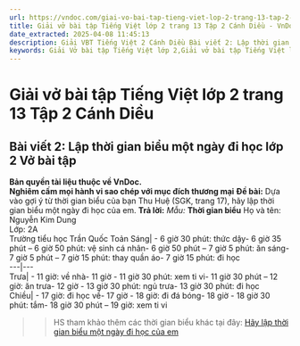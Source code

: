 ```yaml
---
url: https://vndoc.com/giai-vo-bai-tap-tieng-viet-lop-2-trang-13-tap-2-canh-dieu-321390
title: Giải vở bài tập Tiếng Việt lớp 2 trang 13 Tập 2 Cánh Diều - VnDoc.com
date_extracted: 2025-04-08 11:45:13
description: Giải VBT Tiếng Việt 2 Cánh Diều Bài viết 2: Lập thời gian biểu một ngày đi học trang 13 được biên soạn nhằm giúp các em HS học tập tốt môn Tiếng Việt lớp 2 Cánh Diều. Mời các bạn tham khảo.
keywords: Giải Vở bài tập Tiếng Việt lớp 2,Giải vở bài tập Tiếng Việt lớp 2 trang 13 Tập 2 Cánh Diều,Giải Bài viết 2 Lập thời gian biểu một ngày đi học Vở bài tập,Bài 21 Lá phổi xanh lớp 2 Vở bài tập,Giải VBT Tiếng Việt lớp 2 Tập 2 trang 13 Cánh Diều,Giải Bài viết 2 Lập thời gian biểu một ngày đi học lớp 2 Cánh Diều,Giải vbt Tiếng Việt lớp 2
---
```


# Giải vở bài tập Tiếng Việt lớp 2 trang 13 Tập 2 Cánh Diều
## **Bài viết 2: Lập thời gian biểu một ngày đi học lớp 2 Vở bài tập**
**Bản quyền tài liệu thuộc về VnDoc.**  
**Nghiêm cấm mọi hành vi sao chép với mục đích thương mại**
**Đề bài:** Dựa vào gợi ý từ thời gian biểu của bạn Thu Huệ \(SGK, trang 17\), hãy lập thời gian biểu một ngày đi học của em.
**Trả lời:**
_Mẫu:_
**Thời gian biểu**
Họ và tên: Nguyễn Kim Dung  
Lớp: 2A  
Trường tiểu học Trần Quốc Toản
Sáng| \- 6 giờ 30 phút: thức dậy\- 6 giờ 35 phút – 6 giờ 50 phút: vệ sinh cá nhân\- 6 giờ 50 phút – 7 giờ 5 phút: ăn sáng\- 7 giờ 5 phút – 7 giờ 15 phút: thay quần áo\- 7 giờ 15 phút: đi học  
---|---  
Trưa| \- 11 giờ: về nhà\- 11 giờ - 11 giờ 30 phút: xem ti vi\- 11 giờ 30 phút – 12 giờ: ăn trưa\- 12 giờ - 13 giờ 30 phút: ngủ trưa\- 13 giờ 30 phút: đi học  
Chiều| \- 17 giờ: đi học về\- 17 giờ - 18 giờ: đi đá bóng\- 18 giờ - 18 giờ 30 phút: tắm\- 18 giờ 30 phút – 19 giờ: xem ti vi  
>> HS tham khảo thêm các thời gian biểu khác tại đây: [Hãy lập thời gian biểu một ngày đi học của em](<https://vndoc.com/hay-lap-thoi-gian-bieu-mot-ngay-di-hoc-cua-em-253007>)
